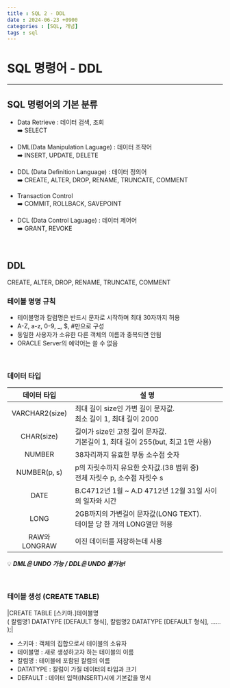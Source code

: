 ```yaml
---
title : SQL 2 - DDL
date : 2024-06-23 +0900
categories : [SQL, 개념]
tags : sql
---
```

# **SQL 명령어 - DDL**
---
## SQL 명령어의 기본 분류
- Data Retrieve : 데이터 검색, 조회 <br>
➡️ SELECT

- DML(Data Manipulation Laguage) : 데이터 조작어 <br>
➡️ INSERT, UPDATE, DELETE

- DDL (Data Definition Language) : 데이터 정의어 <br>
➡️ CREATE, ALTER, DROP, RENAME, TRUNCATE, COMMENT

- Transaction Control <br>
➡️ COMMIT, ROLLBACK, SAVEPOINT

- DCL (Data Control Laguage) : 데이터 제어어 <br>
➡️ GRANT, REVOKE
<br>

## DDL
CREATE, ALTER, DROP, RENAME, TRUNCATE, COMMENT

### 테이블 명명 규칙
- 테이블명과 칼럼명은 반드시 문자로 시작하며 최대 30자까지 허용
- A-Z, a-z, 0-9, _, $, #만으로 구성
- 동일한 사용자가 소유한 다른 객체의 이름과 중복되면 안됨
- ORACLE Server의 예약어는 쓸 수 없음

<br>

### 데이터 타입

|데이터 타입|설 명|
|:---:|---|
|VARCHAR2(size)|최대 길이 size인 가변 길이 문자값. <br> 최소 길이 1, 최대 길이 2000|
|CHAR(size)|길이가 size인 고정 길이 문자값. <br> 기본길이 1, 최대 길이 255(but, 최고 1만 사용)|
|NUMBER|38자리까지 유효한 부동 소수점 숫자|
|NUMBER(p, s)|p의 자릿수까지 유요한 숫자값.(38 범위 중) <br> 전체 자릿수 p, 소수점 자릿수 s|
|DATE|B.C4712년 1월 ~ A.D 4712년 12월 31일 사이의 일자와 시간|
|LONG|2GB까지의 가변길이 문자값(LONG TEXT). <br> 테이블 당 한 개의 LONG열만 허용|
|RAW와 LONGRAW|이진 데이터를 저장하는데 사용|

💡 **_DML은 UNDO 가능 / DDL은 UNDO 불가능!_**

<br>

### 테이블 생성 (CREATE TABLE)

|CREATE TABLE [스키마.]테이블명<br> ( 칼럼명1 DATATYPE [DEFAULT 형식], 칼럼명2 DATATYPE [DEFAULT 형식], ...... );|

- 스키마 : 객체의 집합으로서 테이블의 소유자
- 테이블명 : 새로 생성하고자 하는 테이블의 이름
- 칼럼명 : 테이블에 포함된 칼럼의 이름
- DATATYPE : 칼럼이 가질 데이터의 타입과 크기
- DEFAULT : 데이터 입력(INSERT)시에 기본값을 명시


